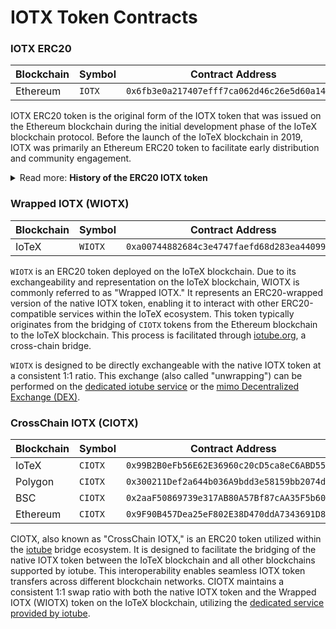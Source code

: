 # IOTX Token Contracts

### IOTX ERC20

<table><thead><tr><th width="161">Blockchain</th><th width="131">Symbol</th><th>Contract Address</th></tr></thead><tbody><tr><td>Ethereum</td><td><code>IOTX</code></td><td><code>0x6fb3e0a217407efff7ca062d46c26e5d60a14d69</code></td></tr></tbody></table>

IOTX ERC20 token is the original form of the IOTX token that was issued on the Ethereum blockchain during the initial development phase of the IoTeX blockchain protocol. Before the launch of the IoTeX blockchain in 2019, IOTX was primarily an Ethereum ERC20 token to facilitate early distribution and community engagement.

<details>

<summary>Read more: <strong>History of the ERC20 IOTX token</strong></summary>

**Migration to Native IOTX**

With the official bootstrap of the IoTeX blockchain in 2019, the native IOTX token became available. Token holders of the ERC20 IOTX were encouraged to swap their tokens for the native IOTX to take full advantage of the newly launched blockchain’s features. The swap was facilitated through a service originally known as "_tube_," designed specifically for this transition.

**Swap Mechanism**

The swap from ERC20 IOTX to native IOTX was also supported by major centralized exchanges, including Binance and Gate.io, ensuring a broad and accessible platform for all token holders to migrate their assets seamlessly. While it was initially planned to phase out the "tube" service post-migration, considerations regarding user access and token utility led to the service remaining operational.

**Evolution into ioTube**

Over time, the tube service evolved into what is now known as the [**ioTube bridge**](https://iotube.org). This evolution expanded the functionality from a simple one-way IOTX swap service to two-was swap, and then to a more comprehensive bridge service between various blockchains supporting any token.

**Current Swap Process**

Today, holders of the ERC20 IOTX can still swap their tokens to native IOTX using the following multi-step process through [iotube](https://iotube.org):

1. **Swap on Ethereum**: Users first swap their ERC20 IOTX for CIOTX (CrossChain IOTX) on Ethereum using [Uniswap](https://uniswap.org). This step is necessary to convert the token into a format compatible with the iotube bridge.
2. **Bridge to IoTeX**: The CIOTX tokens are then sent through the iotube bridge to the IoTeX blockchain. Upon reaching IoTeX, CIOTX is converted into WIOTX (Wrapped IOTX), an ERC20-wrapped version of the native token on the IoTeX blockchain.
3. **Unwrap to Native IOTX**: Finally, users can unwrap their WIOTX to receive native IOTX tokens, completing the migration process using the [wrapping service provided by iotube](https://iotube.org/wrap).

</details>

### Wrapped IOTX (WIOTX)

<table><thead><tr><th width="174">Blockchain</th><th width="121">Symbol</th><th>Contract Address</th></tr></thead><tbody><tr><td>IoTeX</td><td><code>WIOTX</code></td><td><code>0xa00744882684c3e4747faefd68d283ea44099d03</code></td></tr></tbody></table>

`WIOTX` is an ERC20 token deployed on the IoTeX blockchain. Due to its exchangeability and representation on the IoTeX blockchain, WIOTX is commonly referred to as "Wrapped IOTX." It represents an ERC20-wrapped version of the native IOTX token, enabling it to interact with other ERC20-compatible services within the IoTeX ecosystem. This token typically originates from the bridging of `CIOTX` tokens from the Ethereum blockchain to the IoTeX blockchain. This process is facilitated through [iotube.org](https://iotube.org/), a cross-chain bridge.

`WIOTX` is designed to be directly exchangeable with the native IOTX token at a consistent 1:1 ratio. This exchange (also called "unwrapping") can be performed on the [dedicated iotube service](https://bridge.iotex.io/wrap) or the [mimo Decentralized Exchange (DEX)](https://mimo.finance).&#x20;

### **CrossChain IOTX (CIOTX)**

<table><thead><tr><th width="175">Blockchain</th><th width="120">Symbol</th><th>Contract Address</th></tr></thead><tbody><tr><td>IoTeX</td><td><code>CIOTX</code></td><td><code>0x99B2B0eFb56E62E36960c20cD5ca8eC6ABD5557A</code></td></tr><tr><td>Polygon</td><td><code>CIOTX</code></td><td><code>0x300211Def2a644b036A9bdd3e58159bb2074d388</code></td></tr><tr><td>BSC</td><td><code>CIOTX</code></td><td><code>0x2aaF50869739e317AB80A57Bf87cAA35F5b60598</code></td></tr><tr><td>Ethereum</td><td><code>CIOTX</code></td><td><code>0x9F90B457Dea25eF802E38D470ddA7343691D8FE1</code></td></tr></tbody></table>

CIOTX, also known as "CrossChain IOTX," is an ERC20 token utilized within the [iotube](http://iotube.org) bridge ecosystem. It is designed to facilitate the bridging of the native IOTX token between the IoTeX blockchain and all other blockchains supported by iotube. This interoperability enables seamless IOTX token transfers across different blockchain networks. CIOTX maintains a consistent 1:1 swap ratio with both the native IOTX token and the Wrapped IOTX (WIOTX) token on the IoTeX blockchain, utilizing the [dedicated service provided by iotube](https://bridge.iotex.io/wrap).&#x20;
